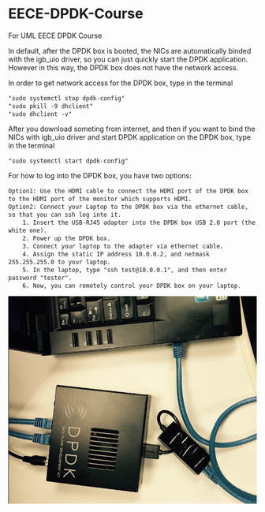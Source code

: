 # EECE-DPDK-Course
For UML EECE DPDK Course

In default, after the DPDK box is booted, the NICs are automatically binded with the igb_uio driver, so you can just quickly start the DPDK application. However in this way, the DPDK box does not have the network access. 

In order to get network access for the DPDK box, type in the terminal

	"sudo systemctl stop dpdk-config"
	"sudo pkill -9 dhclient"
	"sudo dhclient -v"

After you download someting from internet, and then if you want to bind the NICs with igb_uio driver and start DPDK application on the DPDK box, type in the terminal

	"sudo systemctl start dpdk-config"

For how to log into the DPDK box, you have two options:

	Option1: Use the HDMI cable to connect the HDMI port of the DPDK box to the HDMI port of the monitor which supports HDMI.
	Option2: Connect your Laptop to the DPDK box via the ethernet cable, so that you can ssh log into it.
		1. Insert the USB-RJ45 adapter into the DPDK box USB 2.0 port (the white one).
		2. Power up the DPDK box.
		3. Connect your laptop to the adapter via ethernet cable.
		4. Assign the static IP address 10.0.0.2, and netmask 255.255.255.0 to your laptop.
		5. In the laptop, type "ssh test@10.0.0.1", and then enter password "tester".
		6. Now, you can remotely control your DPDK box on your laptop.
![Screenshot](dpdk-box-connection.png)
